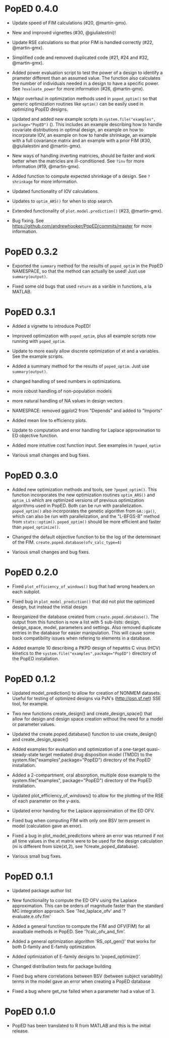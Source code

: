 # PopED 0.4.0

* Update speed of FIM calculations (#20, @martin-gmx).

* New and improved vignettes (#30, @giulialestini)!

* Update RSE calculations so that prior FIM is handled correctly (#22, @martin-gmx).

* Simplified code and removed duplicated code (#21, #24 and #32, @martin-gmx).

* Added power evaluation script to test the power of a design to identify a prameter different
than an assumed value.  The function also calculates the number of individuals needed in a design to have a specific
power. See `?evaluate_power` for more information (#26, @martin-gmx).

* Major overhaul in optimization methods used in `poped_optim()` so that generic optimization routines like `optim()` can be easily used in optimizing  PopED designs.  

* Updated and added new example scripts in `system.file("examples", package="PopED")` ().  This includes an example describing 
how to handle covariate distributions in optimal design, an example on how to incorporate IOV,  an example on how to handle shrinkage, an example with a full covariance matrix and an example with a prior FIM (#30, @giulialestini and @martin-gmx).

* New ways of handling inverting matricies, should be faster and work better when the matricies are ill-conditioned. See `?inv` for more information (#19, @martin-gmx).

* Added function to compute expected shrinkage of a design.  See `?shrinkage` for more information.

* Updated functionality of IOV calculations.

* Updates to `optim_ARS()` for when to stop search.

* Extended functionality of `plot.model.prediction()` (#23, @martin-gmx).

* Bug fixing.  See https://github.com/andrewhooker/PopED/commits/master for more information.

# PopED 0.3.2

* Exported the `summary` method for the results of `poped_optim` in the PopED NAMESPACE, so that the method can actually be used!  Just use `summary(output)`.

* Fixed some old bugs that used `return` as a varible in functions, a la MATLAB.


# PopED 0.3.1

* Added a vignette to introduce PopED!

* Improved optimization with `poped_optim`, plus all example scripts now running with `poped_optim`.

* Update to more easily allow discrete optimization of xt and a variables.  See the example scripts.

* Added a summary method for the results of `poped_optim`.  Just use `summary(output)`.

* changed handling of seed numbers in optimizations.

* more robust handling of non-population models

* more natural handling of NA values in design vectors

* NAMESPACE: removed ggplot2 from "Depends" and added to "Imports" 

* Added mean line to efficiency plots.

* Update to computation and error handling for Laplace approximation to ED objective function. 

* Added more intuitive cost function input.  See examples in `?poped_optim`

* Various small changes and bug fixes.


# PopED 0.3.0

* Added new optimization methods and tools, see `?poped_optim()`. This function incorporates the new optimization routines `optim_ARS()` and `optim_LS` which are optimized versions of previous optimization algorithms used in PopED. Both can be run with parallelization. `poped_optim()` also incorporates the genetic algorithm from `GA::ga()`, which can also be run with parallelization, and the "L-BFGS-B" method from `stats::optim()`. `poped_optim()` should be more efficient and faster than `poped_optimize()`.

* Changed the default objective function to be the log of the determinant of the FIM.  `create.poped.database(ofv_calc_type=4)`

* Various small changes and bug fixes.


# PopED 0.2.0

* Fixed `plot_efficiency_of_windows()` bug that had wrong headers on each subplot.

* Fixed bug in `plot_model_prediction()` that did not plot the optimized design, but instead the initial design

* Reorganized the database created from `create.poped.database()`.  The output from this function is now a list with 5 sub-lists: design, design_space, model, parameters and settings.  Also removed duplicate entries in the database for easier manipulation.  This will cause some back compatibility issues when refering to elements in a database.

* Added example 10 describing a PKPD design of hepatitis C virus (HCV) kinetics to the `system.file("examples",package="PopED")` directory of the PopED installation.

# PopED 0.1.2

* Updated model_prediction() to allow for creation of NONMEM datasets.  
  Useful for testing of optimized designs via PsN's (http://psn.sf.net) SSE tool, for example.

* Two new functions create_design() and create_design_space() that allow for design and design space creation without the 
  need for a model or parameter values.

* Updated the create.poped.database() function to use create_design() and create_design_space()

* Added examples for evaluation and optimization of a one-target quasi-steady-state 
  target mediated drug disposition model (TMDD) to the system.file("examples",package="PopED") directory of the PopED installation.

* Added a 2-compartment, oral absorption, multiple dose example to the system.file("examples", 
  package="PopED") directory of the PopED installation.

* Updated plot_efficiency_of_windows() to allow for the plotting of the RSE of each parameter on the y-axis.

* Updated error handing for the Laplace approximation of the ED OFV.

* Fixed bug when computing FIM with only one BSV term present in model (calculation gave 
  an error).

* Fixed a bug in plot_model_predictions where an error was returned if not all time 
  values in the xt matrix were to be used for the design calculation 
  (ni is different from size(xt,2), see ?create_poped_database).

* Various small bug fixes.


# PopED 0.1.1

* Updated package author list

* New functionality to compute the ED OFV using the Laplace approximation.
  This can be orders of magnitude faster than the standard MC integration approach.
  See '?ed_laplace_ofv' and '?evaluate.e.ofv.fim' 

* Added a general function to compute the FIM and OFV(FIM) for all avaialbale methods in PopED.
  See '?calc_ofv_and_fim'.

* Added a general optimization algorithm 'RS_opt_gen()' that works for both D-family and 
  E-family optimization.

* Added optimization of E-family designs to 'poped_optimize()'.

* Changed distribution tests for package building 

* Fixed bug where correlations between BSV (between subject variability) terms in the model gave an 
  error when creating a PopED database

* Fixed a bug where get_rse failed when a parameter had a value of 3.


# PopED 0.1.0
 
* PopED has been translated to R from MATLAB and this is the initial release.
